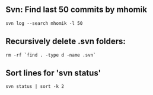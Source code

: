 ## Svn: Find last 50 commits by mhomik
```=
svn log --search mhomik -l 50
```

## Recursively delete .svn folders:
```
rm -rf `find . -type d -name .svn`
```

## Sort lines for 'svn status'
```
svn status | sort -k 2
````
